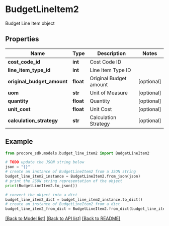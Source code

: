 # BudgetLineItem2

Budget Line Item object

## Properties

Name | Type | Description | Notes
------------ | ------------- | ------------- | -------------
**cost_code_id** | **int** | Cost Code ID | 
**line_item_type_id** | **int** | Line Item Type ID | 
**original_budget_amount** | **float** | Original Budget amount | [optional] 
**uom** | **str** | Unit of Measure | [optional] 
**quantity** | **float** | Quantity | [optional] 
**unit_cost** | **float** | Unit Cost | [optional] 
**calculation_strategy** | **str** | Calculation Strategy | [optional] 

## Example

```python
from procore_sdk.models.budget_line_item2 import BudgetLineItem2

# TODO update the JSON string below
json = "{}"
# create an instance of BudgetLineItem2 from a JSON string
budget_line_item2_instance = BudgetLineItem2.from_json(json)
# print the JSON string representation of the object
print(BudgetLineItem2.to_json())

# convert the object into a dict
budget_line_item2_dict = budget_line_item2_instance.to_dict()
# create an instance of BudgetLineItem2 from a dict
budget_line_item2_from_dict = BudgetLineItem2.from_dict(budget_line_item2_dict)
```
[[Back to Model list]](../README.md#documentation-for-models) [[Back to API list]](../README.md#documentation-for-api-endpoints) [[Back to README]](../README.md)


